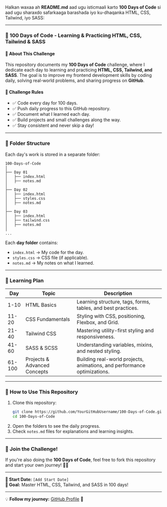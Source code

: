 Halkan waxaa ah **README.md** aad ugu isticmaali karto **100 Days of Code** si aad ugu sharaxdo safarkaaga barashada iyo ku-dhaqanka HTML, CSS, Tailwind, iyo SASS:  

---

### **📌 100 Days of Code - Learning & Practicing HTML, CSS, Tailwind & SASS**  

#### **🚀 About This Challenge**  
This repository documents my **100 Days of Code** challenge, where I dedicate each day to learning and practicing **HTML, CSS, Tailwind, and SASS**. The goal is to improve my frontend development skills by coding daily, solving real-world problems, and sharing progress on **GitHub**.  

#### **📆 Challenge Rules**  
- ✅ Code every day for 100 days.  
- ✅ Push daily progress to this GitHub repository.  
- ✅ Document what I learned each day.  
- ✅ Build projects and small challenges along the way.  
- ✅ Stay consistent and never skip a day!  

---

### **📂 Folder Structure**  
Each day's work is stored in a separate folder:  

```plaintext
100-Days-of-Code
│
├── Day 01
│   ├── index.html
│   ├── notes.md
│
├── Day 02
│   ├── index.html
│   ├── styles.css
│   ├── notes.md
│
├── Day 03
│   ├── index.html
│   ├── tailwind.css
│   ├── notes.md
│
...
```

Each **day folder** contains:  
- `index.html` → My code for the day.  
- `styles.css` → CSS file (if applicable).  
- `notes.md` → My notes on what I learned.  

---

### **📖 Learning Plan**  

| Day | Topic | Description |
|-----|-------|------------|
| 1-10  | HTML Basics  | Learning structure, tags, forms, tables, and best practices. |
| 11-20 | CSS Fundamentals | Styling with CSS, positioning, Flexbox, and Grid. |
| 21-40 | Tailwind CSS | Mastering utility-first styling and responsiveness. |
| 41-60 | SASS & SCSS | Understanding variables, mixins, and nested styling. |
| 61-100 | Projects & Advanced Concepts | Building real-world projects, animations, and performance optimizations. |

---

### **🔗 How to Use This Repository**  
1. Clone this repository:  
   ```sh
   git clone https://github.com/YourGitHubUsername/100-Days-of-Code.git
   cd 100-Days-of-Code
   ```
2. Open the folders to see the daily progress.  
3. Check `notes.md` files for explanations and learning insights.  

---

### **🚀 Join the Challenge!**  
If you're also doing the **100 Days of Code**, feel free to fork this repository and start your own journey! 🚀🔥  

---

**📅 Start Date:** `[Add Start Date]`  
**🎯 Goal:** Master HTML, CSS, Tailwind, and SASS in 100 days!  

---

💡 **Follow my journey:** [GitHub Profile](https://github.com/Abdiwahaab10) 🚀
